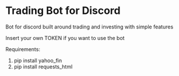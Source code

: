 # Trading Bot for Discord
Bot for discord built around trading and investing with simple features 


Insert your own TOKEN if you want to use the bot

Requirements:

1) pip install yahoo_fin
2) pip install requests_html
